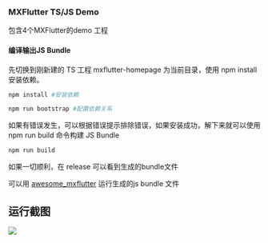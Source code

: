 ### MXFlutter TS/JS Demo

包含4个MXFlutter的demo 工程

#### 编译输出JS Bundle

先切换到刚新建的 TS 工程 mxflutter-homepage 为当前目录，使用 npm install 安装依赖。

```bash
npm install #安装依赖
```

```bash
npm run bootstrap #配置依赖关系
```
如果有错误发生，可以根据错误提示排除错误，如果安装成功，解下来就可以使用 npm run build 命令构建 JS Bundle

```bash
npm run build
```

如果一切顺利，在 release 可以看到生成的bundle文件

可以用 [awesome_mxflutter](https://github.com/mxflutter/awesome_mxflutter) 运行生成的js bundle 文件

## 运行截图
![](http://pub.idqqimg.com/pc/misc/files/20210324/8b19a1e423934686ad1681f69bcd1353.jpg)


